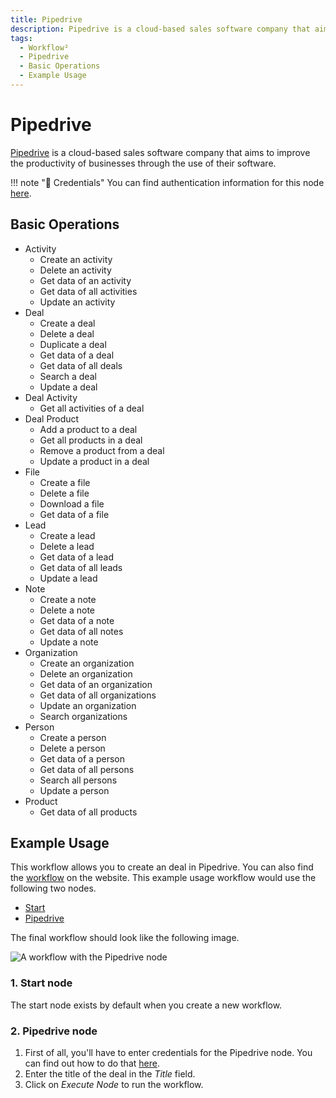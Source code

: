 ```yaml
---
title: Pipedrive
description: Pipedrive is a cloud-based sales software company that aims to improve the productivity of businesses through the use of their software.
tags:
  - Workflow²
  - Pipedrive
  - Basic Operations
  - Example Usage
---
```



# Pipedrive

[Pipedrive](https://www.pipedrive.com/) is a cloud-based sales software company that aims to improve the productivity of businesses through the use of their software.

!!! note "🔑 Credentials"
    You can find authentication information for this node [here](/workflow/integrations/credentials/pipedrive/).


## Basic Operations

* Activity
    * Create an activity
    * Delete an activity
    * Get data of an activity
    * Get data of all activities
    * Update an activity
* Deal
    * Create a deal
    * Delete a deal
    * Duplicate a deal
    * Get data of a deal
    * Get data of all deals
    * Search a deal
    * Update a deal
* Deal Activity
    * Get all activities of a deal
* Deal Product
    * Add a product to a deal
    * Get all products in a deal
    * Remove a product from a deal
    * Update a product in a deal
* File
    * Create a file
    * Delete a file
    * Download a file
    * Get data of a file
* Lead
    * Create a lead
    * Delete a lead
    * Get data of a lead
    * Get data of all leads
    * Update a lead
* Note
    * Create a note
    * Delete a note
    * Get data of a note
    * Get data of all notes
    * Update a note
* Organization
    * Create an organization
    * Delete an organization
    * Get data of an organization
    * Get data of all organizations
    * Update an organization
    * Search organizations
* Person
    * Create a person
    * Delete a person
    * Get data of a person
    * Get data of all persons
    * Search all persons
    * Update a person
* Product
    * Get data of all products

## Example Usage

This workflow allows you to create an deal in Pipedrive. You can also find the [workflow](https://n8n.io/workflows/489) on the website. This example usage workflow would use the following two nodes.
- [Start](/workflow/integrations/core-nodes/workflow-nodes-base.start/)
- [Pipedrive]()

The final workflow should look like the following image.

![A workflow with the Pipedrive node](/_images/integrations/nodes/pipedrive/workflow.png)

### 1. Start node

The start node exists by default when you create a new workflow.

### 2. Pipedrive node

1. First of all, you'll have to enter credentials for the Pipedrive node. You can find out how to do that [here](/workflow/integrations/credentials/pipedrive/).
2. Enter the title of the deal in the *Title* field.
3. Click on *Execute Node* to run the workflow.
